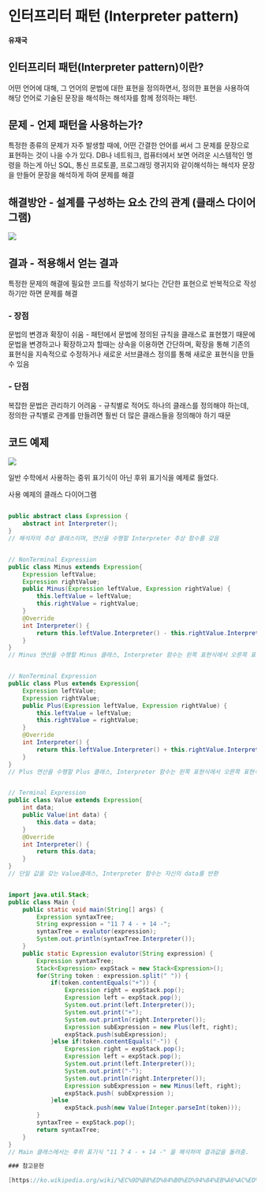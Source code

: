 # 인터프리터 패턴 (Interpreter pattern)

#### 유재국

## 인터프리터 패턴(Interpreter pattern)이란? 

어떤 언어에 대해, 그 언어의 문법에 대한 표현을 정의하면서, 정의한 표현을 사용하여 해당 언어로 기술된 문장을 해석하는 해석자를 함께 정의하는 패턴.

## 문제 - 언제 패턴을 사용하는가?

특정한 종류의 문제가 자주 발생할 때에, 어떤 간결한 언어를 써서 그 문제를 문장으로 표현하는 것이 나을 수가 있다. DB나 네트워크, 컴퓨터에서 보면 어려운 시스템적인 명령을 하는게 아닌 SQL, 통신 프로토콜, 프로그래밍 랭귀지와 같이해석하는 해석자 문장을 만들어 문장을 해석하게 하여 문제를 해결

## 해결방안 - 설계를 구성하는 요소 간의 관계 (클래스 다이어그램)


![](https://github.com/Soobinnn/Design-Pattern-Study/blob/master/src/interpreter/W3sDesign_Interpreter_Design_Pattern_UML.jpg)
## 결과 - 적용해서 얻는 결과

특정한 문제의 해결에 필요한 코드를 작성하기 보다는 간단한 표현으로 반복적으로 작성하기만 하면 문제를 해결

### - 장점

문법의 변경과 확장이 쉬움 - 패턴에서 문법에 정의된 규칙을 클래스로 표현했기 때문에 문법을 변경하고나 확장하고자 할때는 상속을 이용하면 간단하며, 확장을 통해 기존의 표현식을 지속적으로 수정하거나 새로운 서브클래스 정의를 통해 새로운 표현식을 만들 수 있음

### - 단점

복잡한 문법은 관리하기 어려움 - 규칙별로 적어도 하나의 클래스를 정의해야 하는데, 정의한 규칙별로 관계를 만들려면 훨씬 더 많은 클래스들을 정의해야 하기 때문

## 코드 예제

![](https://github.com/Soobinnn/Design-Pattern-Study/blob/master/src/interpreter/Interpreter%20Pattern%20%E1%84%8B%E1%85%A6%E1%84%8C%E1%85%A6%20%E1%84%8F%E1%85%B3%E1%86%AF%E1%84%85%E1%85%A2%E1%84%89%E1%85%B3%20%E1%84%80%E1%85%AA%E1%86%AB%E1%84%80%E1%85%A8%E1%84%83%E1%85%A9.png)

일반 수학에서 사용하는 중위 표기식이 아닌 후위 표기식을 예제로 들었다.

사용 예제의 클래스 다이어그램

```java

public abstract class Expression {
	abstract int Interpreter();
}
// 해석자의 추상 클래스이며, 연산을 수행할 Interpreter 추상 함수를 갖음


// NonTerminal Expression
public class Minus extends Expression{
	Expression leftValue;
	Expression rightValue;
	public Minus(Expression leftValue, Expression rightValue) {
		this.leftValue = leftValue;
		this.rightValue = rightValue;
	}
	@Override
	int Interpreter() {
		return this.leftValue.Interpreter() - this.rightValue.Interpreter();
	}
}
// Minus 연산을 수행할 Minus 클래스, Interpreter 함수는 왼쪽 표현식에서 오른쪽 표현식 감소시키는 역할을 수행


// NonTerminal Expression
public class Plus extends Expression{
	Expression leftValue;
	Expression rightValue;
	public Plus(Expression leftValue, Expression rightValue) {
		this.leftValue = leftValue;
		this.rightValue = rightValue;
	}
	@Override
	int Interpreter() {
		return this.leftValue.Interpreter() + this.rightValue.Interpreter();
	}
}
// Plus 연산을 수행할 Plus 클래스, Interpreter 함수는 왼쪽 표현식에서 오른쪽 표현식 증가시키 역할을 수행


// Terminal Expression
public class Value extends Expression{
	int data;
	public Value(int data) {
		this.data = data;
	}
	@Override
	int Interpreter() {
		return this.data;
	}
}
// 단일 값을 갖는 Value클래스, Interpreter 함수는 자신의 data를 반환


import java.util.Stack;
public class Main {
	public static void main(String[] args) {
		Expression syntaxTree;
		String expression = "11 7 4 - + 14 -";
		syntaxTree = evalutor(expression);
		System.out.println(syntaxTree.Interpreter());
	}
	public static Expression evalutor(String expression) {
		Expression syntaxTree;
		Stack<Expression> expStack = new Stack<Expression>();
		for(String token : expression.split(" ")) {
			if(token.contentEquals("+")) {
				Expression right = expStack.pop();
				Expression left = expStack.pop();
				System.out.print(left.Interpreter());
				System.out.print("+");
				System.out.println(right.Interpreter());
				Expression subExpression = new Plus(left, right);
				expStack.push(subExpression);
			}else if(token.contentEquals("-")) {
				Expression right = expStack.pop();
                Expression left = expStack.pop();
				System.out.print(left.Interpreter());
				System.out.print("-");
				System.out.println(right.Interpreter());
                Expression subExpression = new Minus(left, right);
                expStack.push( subExpression );
			}else
				expStack.push(new Value(Integer.parseInt(token)));
		}
		syntaxTree = expStack.pop();
		return syntaxTree;
	}
}
// Main 클래스에서는 후위 표기식 "11 7 4 - + 14 -" 을 해석하여 결과값을 돌려줌.

### 참고문헌

[https://ko.wikipedia.org/wiki/%EC%9D%B8%ED%84%B0%ED%94%84%EB%A6%AC%ED%84%B0_%ED%8C%A8%ED%84%B4]
